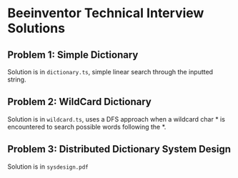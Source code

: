 # Beeinventor Technical Interview Solutions
## Problem 1: Simple Dictionary
Solution is in `dictionary.ts`, simple linear search through the inputted string. 
## Problem 2: WildCard Dictionary
Solution is in `wildcard.ts`, uses a DFS approach when a wildcard char * is encountered to search possible words following the *. 
## Problem 3: Distributed Dictionary System Design
Solution is in `sysdesign.pdf`
